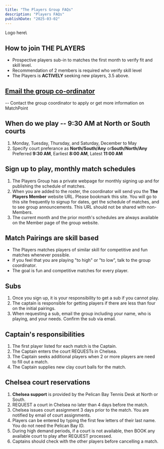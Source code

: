 ```yaml
---
title: "The Players Group FAQs"
description: "Players FAQs"
publishDate: "2025-03-02"
---
```


Logo here\

## How to join THE PLAYERS

* Prospective players sub-in to matches the first month to verify fit and skill level.
* Recommendation of 2 members is required who verify skill level
* The Players is **ACTIVELY** seeking new players, 3.5 above.

## [Email the group co-ordinator](mailto:turnerdb1@gmail.com)

-- Contact the group coordinator to apply or get more information on MatchPoint

## When do we play -- 9:30 AM at North or South courts

1. Monday, Tuesday, Thursday, and Saturday, December to May
2. Specify court preferance as **North/South/Any** or**South/North/Any**\
   Preferred **9:30 AM**,  Earliest **8:00 AM**, Latest **11:00 AM**

## Sign up to play, monthly match schedules

1. The Players Group has a private webpage for monthly signing up and for publishing the schedule of matches.
2. When you are added to the roster, the coordinator will send you the **The Players Member** website URL.  Please bookmark this site. You will go to this site frequently to signup for dates, get the schedule of matches, and to see group announcements.  This URL should not be shared with non-Members.
3. The current month and the prior month's schedules are always available on the Member page of the group website.

## Match Pairings are skill based

* The Players matches players of similar skill for competitive and fun matches whenever possible.
* If you feel that you are playing "to high" or "to low", talk to the group coordinator.
* The goal is fun and competitive matches for every player.

## Subs

1. Once you sign up, it is your responsibility to get a sub if you cannot play.
2. The captain is responsible for getting players if there are less than four on the initial pairings.
3. When requesting a sub, email the group including your name, who is playing, and your needs.  Confirm the sub via email.

## Captain's responsibilities

1. The first player listed for each match is the Captain.
2. The Captain enters the court REQUESTs in Chelsea.
3. The Captain seeks additional players when 2 or more players are need to fill out a match.
4. The Captain supplies new clay court balls for the match.

## Chelsea court reservations

1. **Chelsea support** is provided by the Pelican Bay Tennis Desk at North or South.
2. REQUEST a court in Chelsea no later than 4 days before the match.
3. Chelsea issues court assignment 3 days prior to the match. You are notified by email of court assignments.
4. Players can be entered by typing the first few letters of their last name. You do not need the Pelican Bay ID.
5. During high demand periods, if a court is not available, then BOOK any available court to play after REQUEST processed.
6. Captains should check with the other players before cancelling a match.
